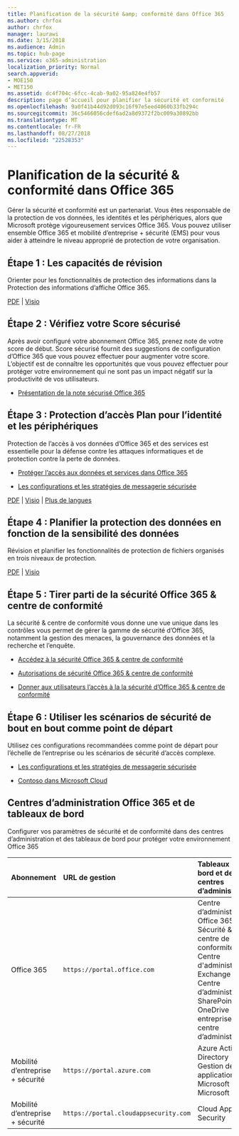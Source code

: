 ```yaml
---
title: Planification de la sécurité &amp; conformité dans Office 365
ms.author: chrfox
author: chrfox
manager: laurawi
ms.date: 3/15/2018
ms.audience: Admin
ms.topic: hub-page
ms.service: o365-administration
localization_priority: Normal
search.appverid:
- MOE150
- MET150
ms.assetid: dc4f704c-6fcc-4cab-9a02-95a824e4fb57
description: page d’accueil pour planifier la sécurité et conformité
ms.openlocfilehash: 9a0f41b44d92d093c16f97e5eed4060b33fb294c
ms.sourcegitcommit: 36c5466056cdef6ad2a8d9372f2bc009a30892bb
ms.translationtype: MT
ms.contentlocale: fr-FR
ms.lasthandoff: 08/27/2018
ms.locfileid: "22528353"
---
```

# <a name="plan-for-security-amp-compliance-in-office-365"></a>Planification de la sécurité &amp; conformité dans Office 365

Gérer la sécurité et conformité est un partenariat. Vous êtes responsable de la protection de vos données, les identités et les périphériques, alors que Microsoft protège vigoureusement services Office 365. Vous pouvez utiliser ensemble Office 365 et mobilité d’entreprise + sécurité (EMS) pour vous aider à atteindre le niveau approprié de protection de votre organisation.
  
## <a name="step-1-review-capabilities"></a>Étape 1 : Les capacités de révision

Orienter pour les fonctionnalités de protection des informations dans la Protection des informations d’affiche Office 365. 
  
[PDF](https://download.microsoft.com/download/2/3/D/23D91386-8349-4F7A-9470-FD5AED861F16/MSFT_cloud_architecture_informationprotection.pdf) | [Visio](https://download.microsoft.com/download/2/3/D/23D91386-8349-4F7A-9470-FD5AED861F16/MSFT_cloud_architecture_informationprotection.vsd)
  
## <a name="step-2-check-your-secure-score"></a>Étape 2 : Vérifiez votre Score sécurisé

Après avoir configuré votre abonnement Office 365, prenez note de votre score de début. Score sécurisé fournit des suggestions de configuration d’Office 365 que vous pouvez effectuer pour augmenter votre score. L’objectif est de connaître les opportunités que vous pouvez effectuer pour protéger votre environnement qui ne sont pas un impact négatif sur la productivité de vos utilisateurs.
  
- [Présentation de la note sécurisé Office 365](office-365-secure-score.md)
    
## <a name="step-3-plan-access-protection-for-identity-and-devices"></a>Étape 3 : Protection d’accès Plan pour l’identité et les périphériques

Protection de l’accès à vos données d’Office 365 et des services est essentielle pour la défense contre les attaques informatiques et de protection contre la perte de données.
  
- [Protéger l’accès aux données et services dans Office 365](protect-access-to-data-and-services.md)
    
- [Les configurations et les stratégies de messagerie sécurisée](https://docs.microsoft.com/microsoft-365/enterprise/secure-email-recommended-policies)
    
[PDF](https://go.microsoft.com/fwlink/p/?linkid=841656) | [Visio](https://go.microsoft.com/fwlink/p/?linkid=841657) | [Plus de langues](https://www.microsoft.com/download/details.aspx?id=55032)
  
## <a name="step-4-plan-data-protection-based-on-data-sensitivity"></a>Étape 4 : Planifier la protection des données en fonction de la sensibilité des données

Révision et planifier les fonctionnalités de protection de fichiers organisés en trois niveaux de protection.
  
[PDF](http://download.microsoft.com/download/7/8/9/789645A5-BD10-4541-BC33-F8D1EFF5E911/MSFT_cloud_architecture_O365%20file%20protection.pdf) | [Visio](http://download.microsoft.com/download/7/8/9/789645A5-BD10-4541-BC33-F8D1EFF5E911/MSFT_cloud_architecture_O365%20file%20protection.vsdx)
  
## <a name="step-5-leverage-the-office-365-security-amp-compliance-center"></a>Étape 5 : Tirer parti de la sécurité Office 365 &amp; centre de conformité

La sécurité &amp; centre de conformité vous donne une vue unique dans les contrôles vous permet de gérer la gamme de sécurité d’Office 365, notamment la gestion des menaces, la gouvernance des données et la recherche et l’enquête. 
  
- [Accédez à la sécurité Office 365 &amp; centre de conformité](go-to-the-securitycompliance-center.md)
    
- [Autorisations de sécurité Office 365 &amp; centre de conformité](permissions-in-the-security-and-compliance-center.md)
    
- [Donner aux utilisateurs l’accès à la la sécurité d’Office 365 &amp; centre de conformité](grant-access-to-the-security-and-compliance-center.md)
    
## <a name="step-6-use-end-to-end-security-scenarios-as-starting-points"></a>Étape 6 : Utiliser les scénarios de sécurité de bout en bout comme point de départ

Utilisez ces configurations recommandées comme point de départ pour l’échelle de l’entreprise ou les scénarios de sécurité d’accès complexe.
  
- [Les configurations et les stratégies de messagerie sécurisée](https://docs.microsoft.com/microsoft-365/enterprise/secure-email-recommended-policies)
    
- [Contoso dans Microsoft Cloud](http://aka.ms/cloudarchcontoso)
    
## <a name="office-365-admin-centers-and-dashboards"></a>Centres d’administration Office 365 et de tableaux de bord

Configurer vos paramètres de sécurité et de conformité dans des centres d’administration et des tableaux de bord pour protéger votre environnement Office 365
  
|**Abonnement**|**URL de gestion**|**Tableaux de bord et des centres d’administration**|
|:-----|:-----|:-----|
|Office 365  <br/> |`https://portal.office.com`  <br/> | Centre d’administration Office 365  <br/>  Sécurité &amp; centre de conformité  <br/>  Centre d'administration Exchange  <br/>  Centre d’administration SharePoint et OneDrive entreprise centre d’administration  <br/> |
|Mobilité d’entreprise + sécurité  <br/> |`https://portal.azure.com`  <br/> | Azure Active Directory  <br/>  Gestion des applications Microsoft Mobile  <br/>  Microsoft Intune  <br/> |
|Mobilité d’entreprise + sécurité  <br/> |`https://portal.cloudappsecurity.com`  <br/> | Cloud App Security  <br/> |
   

